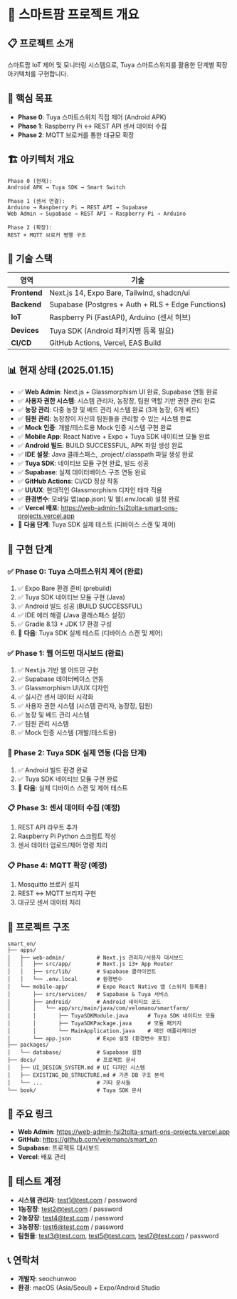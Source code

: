 # 🌱 스마트팜 프로젝트 개요

## 📋 프로젝트 소개

스마트팜 IoT 제어 및 모니터링 시스템으로, Tuya 스마트스위치를 활용한 단계별 확장 아키텍처를 구현합니다.

## 🎯 핵심 목표

- **Phase 0**: Tuya 스마트스위치 직접 제어 (Android APK)
- **Phase 1**: Raspberry Pi ↔ REST API 센서 데이터 수집
- **Phase 2**: MQTT 브로커를 통한 대규모 확장

## 🏗️ 아키텍처 개요

```
Phase 0 (현재):
Android APK → Tuya SDK → Smart Switch

Phase 1 (센서 연결):
Arduino → Raspberry Pi → REST API → Supabase
Web Admin → Supabase → REST API → Raspberry Pi → Arduino

Phase 2 (확장):
REST + MQTT 브로커 병행 구조
```

## 🔧 기술 스택

| 영역 | 기술 |
|------|------|
| **Frontend** | Next.js 14, Expo Bare, Tailwind, shadcn/ui |
| **Backend** | Supabase (Postgres + Auth + RLS + Edge Functions) |
| **IoT** | Raspberry Pi (FastAPI), Arduino (센서 허브) |
| **Devices** | Tuya SDK (Android 패키지명 등록 필요) |
| **CI/CD** | GitHub Actions, Vercel, EAS Build |

## 📊 현재 상태 (2025.01.15)

- ✅ **Web Admin**: Next.js + Glassmorphism UI 완료, Supabase 연동 완료
- ✅ **사용자 권한 시스템**: 시스템 관리자, 농장장, 팀원 역할 기반 권한 관리 완료
- ✅ **농장 관리**: 다중 농장 및 베드 관리 시스템 완료 (3개 농장, 6개 베드)
- ✅ **팀원 관리**: 농장장이 자신의 팀원들을 관리할 수 있는 시스템 완료
- ✅ **Mock 인증**: 개발/테스트용 Mock 인증 시스템 구현 완료
- ✅ **Mobile App**: React Native + Expo + Tuya SDK 네이티브 모듈 완료
- ✅ **Android 빌드**: BUILD SUCCESSFUL, APK 파일 생성 완료
- ✅ **IDE 설정**: Java 클래스패스, .project/.classpath 파일 생성 완료
- ✅ **Tuya SDK**: 네이티브 모듈 구현 완료, 빌드 성공
- ✅ **Supabase**: 실제 데이터베이스 구조 연동 완료
- ✅ **GitHub Actions**: CI/CD 정상 작동
- ✅ **UI/UX**: 현대적인 Glassmorphism 디자인 테마 적용
- ✅ **환경변수**: 모바일 앱(app.json) 및 웹(.env.local) 설정 완료
- ✅ **Vercel 배포**: https://web-admin-fsi2tolta-smart-ons-projects.vercel.app
- 🚀 **다음 단계**: Tuya SDK 실제 테스트 (디바이스 스캔 및 제어)

## 🚀 구현 단계

### ✅ Phase 0: Tuya 스마트스위치 제어 (완료)
1. ✅ Expo Bare 환경 준비 (prebuild)
2. ✅ Tuya SDK 네이티브 모듈 구현 (Java)
3. ✅ Android 빌드 성공 (BUILD SUCCESSFUL)
4. ✅ IDE 에러 해결 (Java 클래스패스 설정)
5. ✅ Gradle 8.13 + JDK 17 환경 구성
6. 🚀 **다음**: Tuya SDK 실제 테스트 (디바이스 스캔 및 제어)

### ✅ Phase 1: 웹 어드민 대시보드 (완료)
1. ✅ Next.js 기반 웹 어드민 구현
2. ✅ Supabase 데이터베이스 연동
3. ✅ Glassmorphism UI/UX 디자인
4. ✅ 실시간 센서 데이터 시각화
5. ✅ 사용자 권한 시스템 (시스템 관리자, 농장장, 팀원)
6. ✅ 농장 및 베드 관리 시스템
7. ✅ 팀원 관리 시스템
8. ✅ Mock 인증 시스템 (개발/테스트용)

### 🚀 Phase 2: Tuya SDK 실제 연동 (다음 단계)
1. ✅ Android 빌드 환경 완료
2. ✅ Tuya SDK 네이티브 모듈 구현 완료
3. 🚀 **다음**: 실제 디바이스 스캔 및 제어 테스트

### 📋 Phase 3: 센서 데이터 수집 (예정)
1. REST API 라우트 추가
2. Raspberry Pi Python 스크립트 작성
3. 센서 데이터 업로드/제어 명령 처리

### 📋 Phase 4: MQTT 확장 (예정)
1. Mosquitto 브로커 설치
2. REST ↔ MQTT 브리지 구현
3. 대규모 센서 데이터 처리

## 📁 프로젝트 구조

```
smart_on/
├── apps/
│   ├── web-admin/          # Next.js 관리자/사용자 대시보드
│   │   ├── src/app/        # Next.js 13+ App Router
│   │   ├── src/lib/        # Supabase 클라이언트
│   │   └── .env.local      # 환경변수
│   └── mobile-app/         # Expo React Native 앱 (스위치 등록용)
│       ├── src/services/   # Supabase & Tuya 서비스
│       ├── android/        # Android 네이티브 코드
│       │   └── app/src/main/java/com/velomano/smartfarm/
│       │       ├── TuyaSDKModule.java      # Tuya SDK 네이티브 모듈
│       │       ├── TuyaSDKPackage.java     # 모듈 패키지
│       │       └── MainApplication.java    # 메인 애플리케이션
│       └── app.json        # Expo 설정 (환경변수 포함)
├── packages/
│   └── database/           # Supabase 설정
├── docs/                   # 프로젝트 문서
│   ├── UI_DESIGN_SYSTEM.md # UI 디자인 시스템
│   ├── EXISTING_DB_STRUCTURE.md # 기존 DB 구조 분석
│   └── ...                 # 기타 문서들
└── book/                   # Tuya SDK 문서
```

## 🔗 주요 링크

- **Web Admin**: https://web-admin-fsi2tolta-smart-ons-projects.vercel.app
- **GitHub**: https://github.com/velomano/smart_on
- **Supabase**: 프로젝트 대시보드
- **Vercel**: 배포 관리

## 🧪 테스트 계정

- **시스템 관리자**: test1@test.com / password
- **1농장장**: test2@test.com / password
- **2농장장**: test4@test.com / password
- **3농장장**: test6@test.com / password
- **팀원들**: test3@test.com, test5@test.com, test7@test.com / password

## 📞 연락처

- **개발자**: seochunwoo
- **환경**: macOS (Asia/Seoul) + Expo/Android Studio
